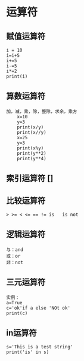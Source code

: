 # 运算符
## 赋值运算符
	i = 10
	i=i+5
	i+=5
	i-=5
	i*=2
	print(i)
## 算数运算符
	加，减，乘，除，整除，求余，乘方
		x=10
		y=3
		print(x/y)
		print(x//y)
		x=25
		y=3
		print(x%y)
		print(y**2)
		print(y**4)
## 索引运算符 []
## 比较运算符
	> >= < <= == != is   is not
## 逻辑运算符
	与：and
	或：or
	非：not
## 三元运算符
	实例：
	a=True
	c='ok'if a else 'NOt ok'
	print(c)
## in运算符
	s='This is a test string'
	print('is' in s)
	
	
	